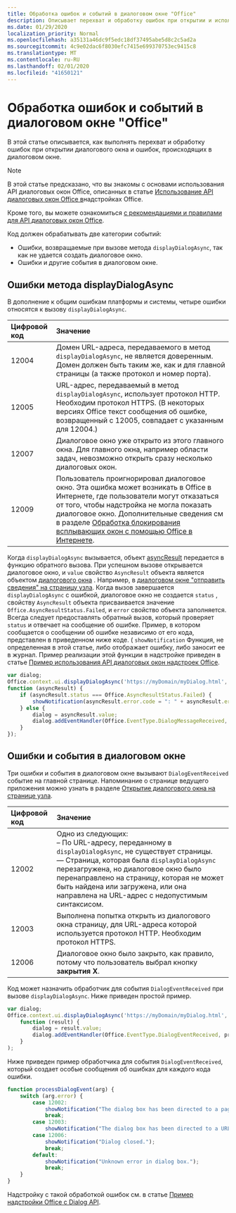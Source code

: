```yaml
---
title: Обработка ошибок и событий в диалоговом окне "Office"
description: Описывает перехват и обработку ошибок при открытии и использовании диалогового окна "Office"
ms.date: 01/29/2020
localization_priority: Normal
ms.openlocfilehash: a35131a46dc9f5edc18df37495abe5d8c2c5ad2a
ms.sourcegitcommit: 4c9e02dac6f8030efc7415e699370753ec9415c8
ms.translationtype: MT
ms.contentlocale: ru-RU
ms.lasthandoff: 02/01/2020
ms.locfileid: "41650121"
---
```

# <a name="handling-errors-and-events-in-the-office-dialog-box"></a>Обработка ошибок и событий в диалоговом окне "Office"

В этой статье описывается, как выполнять перехват и обработку ошибок при открытии диалогового окна и ошибок, происходящих в диалоговом окне.

> [!NOTE]
> В этой статье предсказано, что вы знакомы с основами использования API диалоговых окон Office, описанных в статье [Использование API диалоговых окон Office в](dialog-api-in-office-add-ins.md)надстройках Office.
> 
> Кроме того, вы можете ознакомиться [с рекомендациями и правилами для API диалоговых окон Office](dialog-best-practices.md).

Код должен обрабатывать две категории событий:

- Ошибки, возвращаемые при вызове метода `displayDialogAsync`, так как не удается создать диалоговое окно.
- Ошибки и другие события в диалоговом окне.

## <a name="errors-from-displaydialogasync"></a>Ошибки метода displayDialogAsync

В дополнение к общим ошибкам платформы и системы, четыре ошибки относятся к вызову `displayDialogAsync`.

|Цифровой код|Значение|
|:-----|:-----|
|12004|Домен URL-адреса, передаваемого в метод `displayDialogAsync`, не является доверенным. Домен должен быть таким же, как и для главной страницы (а также протокол и номер порта).|
|12005|URL-адрес, передаваемый в метод `displayDialogAsync`, использует протокол HTTP. Необходим протокол HTTPS. (В некоторых версиях Office текст сообщения об ошибке, возвращенный с 12005, совпадает с указанным для 12004.)|
|<span id="12007">12007</span><!-- The span is needed because office-js-helpers has an error message that links to this table row. -->|Диалоговое окно уже открыто из этого главного окна. Для главного окна, например области задач, невозможно открыть сразу несколько диалоговых окон.|
|12009|Пользователь проигнорировал диалоговое окно. Эта ошибка может возникать в Office в Интернете, где пользователи могут отказаться от того, чтобы надстройка не могла показать диалоговое окно. Дополнительные сведения см в разделе [Обработка блокирования всплывающих окон с помощью Office в Интернете](dialog-best-practices.md#handling-pop-up-blockers-with-office-on-the-web).|

Когда `displayDialogAsync` вызывается, объект [asyncResult](/javascript/api/office/office.asyncresult) передается в функцию обратного вызова. При успешном вызове открывается диалоговое окно, и `value` свойство `AsyncResult` объекта является объектом [диалогового окна](/javascript/api/office/office.dialog) . Например, в [диалоговом окне "отправить сведения" на страницу узла](dialog-api-in-office-add-ins.md#send-information-from-the-dialog-box-to-the-host-page). Когда вызов завершается `displayDialogAsync` с ошибкой, диалоговое окно не создается `status` , свойству `AsyncResult` объекта присваивается значение `Office.AsyncResultStatus.Failed`, и `error` свойство объекта заполняется. Всегда следует предоставлять обратный вызов, который проверяет `status` и отвечает на сообщение об ошибке. Пример, в котором сообщается о сообщении об ошибке независимо от его кода, представлен в приведенном ниже коде. ( `showNotification` Функция, не определенная в этой статье, либо отображает ошибку, либо заносит ее в журнал. Пример реализации этой функции в надстройке приведен в статье [Пример использования API диалоговых окон надстроек Office](https://github.com/OfficeDev/Office-Add-in-Dialog-API-Simple-Example).

```js
var dialog;
Office.context.ui.displayDialogAsync('https://myDomain/myDialog.html',
function (asyncResult) {
    if (asyncResult.status === Office.AsyncResultStatus.Failed) {
        showNotification(asyncResult.error.code = ": " + asyncResult.error.message);
    } else {
        dialog = asyncResult.value;
        dialog.addEventHandler(Office.EventType.DialogMessageReceived, processMessage);
    }
});
```

## <a name="errors-and-events-in-the-dialog-box"></a>Ошибки и события в диалоговом окне

Три ошибки и события в диалоговом окне вызывают `DialogEventReceived` событие на главной странице. Напоминание о странице ведущего приложения можно узнать в разделе [Открытие диалогового окна на странице узла](dialog-api-in-office-add-ins.md#open-a-dialog-box-from-a-host-page).

|Цифровой код|Значение|
|:-----|:-----|
|12002|Одно из следующих:<br> – По URL-адресу, переданному в `displayDialogAsync`, не существует страницы.<br> — Страница, которая была `displayDialogAsync` перезагружена, но диалоговое окно было перенаправлено на страницу, которая не может быть найдена или загружена, или она направлена на URL-адрес с недопустимым синтаксисом.|
|12003|Выполнена попытка открыть из диалогового окна страницу, для URL-адреса которой используется протокол HTTP. Необходим протокол HTTPS.|
|12006|Диалоговое окно было закрыто, как правило, потому что пользователь выбрал кнопку **закрытия** **X**.|

Код может назначить обработчик для события `DialogEventReceived` при вызове `displayDialogAsync`. Ниже приведен простой пример.

```js
var dialog;
Office.context.ui.displayDialogAsync('https://myDomain/myDialog.html',
    function (result) {
        dialog = result.value;
        dialog.addEventHandler(Office.EventType.DialogEventReceived, processDialogEvent);
    }
);
```

Ниже приведен пример обработчика для события `DialogEventReceived`, который создает особые сообщения об ошибках для каждого кода ошибки.

```js
function processDialogEvent(arg) {
    switch (arg.error) {
        case 12002:
            showNotification("The dialog box has been directed to a page that it cannot find or load, or the URL syntax is invalid.");
            break;
        case 12003:
            showNotification("The dialog box has been directed to a URL with the HTTP protocol. HTTPS is required.");            break;
        case 12006:
            showNotification("Dialog closed.");
            break;
        default:
            showNotification("Unknown error in dialog box.");
            break;
    }
}
```

Надстройку с такой обработкой ошибок см. в статье [Пример надстройки Office с Dialog API](https://github.com/OfficeDev/Office-Add-in-Dialog-API-Simple-Example).
